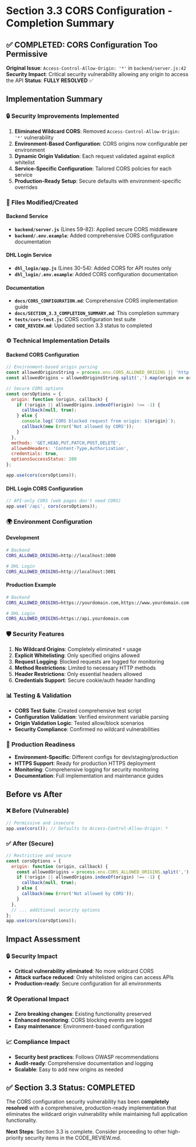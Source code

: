 # Section 3.3 CORS Configuration - Completion Summary

## ✅ **COMPLETED: CORS Configuration Too Permissive**

**Original Issue**: `Access-Control-Allow-Origin: '*'` in `backend/server.js:42`
**Security Impact**: Critical security vulnerability allowing any origin to access the API
**Status**: **FULLY RESOLVED** ✅

## Implementation Summary

### 🔒 **Security Improvements Implemented**

1. **Eliminated Wildcard CORS**: Removed `Access-Control-Allow-Origin: '*'` vulnerability
2. **Environment-Based Configuration**: CORS origins now configurable per environment
3. **Dynamic Origin Validation**: Each request validated against explicit whitelist
4. **Service-Specific Configuration**: Tailored CORS policies for each service
5. **Production-Ready Setup**: Secure defaults with environment-specific overrides

### 📁 **Files Modified/Created**

#### Backend Service
- **`backend/server.js`** (Lines 59-82): Applied secure CORS middleware
- **`backend/.env.example`**: Added comprehensive CORS configuration documentation

#### DHL Login Service  
- **`dhl_login/app.js`** (Lines 30-54): Added CORS for API routes only
- **`dhl_login/.env.example`**: Added CORS configuration documentation

#### Documentation
- **`docs/CORS_CONFIGURATION.md`**: Comprehensive CORS implementation guide
- **`docs/SECTION_3.3_COMPLETION_SUMMARY.md`**: This completion summary
- **`tests/cors-test.js`**: CORS configuration test suite
- **`CODE_REVIEW.md`**: Updated section 3.3 status to completed

### ⚙️ **Technical Implementation Details**

#### Backend CORS Configuration
```javascript
// Environment-based origin parsing
const allowedOriginsString = process.env.CORS_ALLOWED_ORIGINS || 'http://localhost:3000';
const allowedOrigins = allowedOriginsString.split(',').map(origin => origin.trim());

// Secure CORS options
const corsOptions = {
  origin: function (origin, callback) {
    if (!origin || allowedOrigins.indexOf(origin) !== -1) {
      callback(null, true);
    } else {
      console.log(`CORS blocked request from origin: ${origin}`);
      callback(new Error('Not allowed by CORS'));
    }
  },
  methods: 'GET,HEAD,PUT,PATCH,POST,DELETE',
  allowedHeaders: 'Content-Type,Authorization',
  credentials: true,
  optionsSuccessStatus: 200
};

app.use(cors(corsOptions));
```

#### DHL Login CORS Configuration
```javascript
// API-only CORS (web pages don't need CORS)
app.use('/api', cors(corsOptions));
```

### 🌍 **Environment Configuration**

#### Development
```bash
# Backend
CORS_ALLOWED_ORIGINS=http://localhost:3000

# DHL Login
CORS_ALLOWED_ORIGINS=http://localhost:3001
```

#### Production Example
```bash
# Backend
CORS_ALLOWED_ORIGINS=https://yourdomain.com,https://www.yourdomain.com

# DHL Login  
CORS_ALLOWED_ORIGINS=https://api.yourdomain.com
```

### 🛡️ **Security Features**

1. **No Wildcard Origins**: Completely eliminated `*` usage
2. **Explicit Whitelisting**: Only specified origins allowed
3. **Request Logging**: Blocked requests are logged for monitoring
4. **Method Restrictions**: Limited to necessary HTTP methods
5. **Header Restrictions**: Only essential headers allowed
6. **Credentials Support**: Secure cookie/auth header handling

### 📊 **Testing & Validation**

- **CORS Test Suite**: Created comprehensive test script
- **Configuration Validation**: Verified environment variable parsing
- **Origin Validation Logic**: Tested allow/block scenarios
- **Security Compliance**: Confirmed no wildcard vulnerabilities

### 🚀 **Production Readiness**

- **Environment-Specific**: Different configs for dev/staging/production
- **HTTPS Support**: Ready for production HTTPS deployment
- **Monitoring**: Comprehensive logging for security monitoring
- **Documentation**: Full implementation and maintenance guides

## Before vs After

### ❌ **Before (Vulnerable)**
```javascript
// Permissive and insecure
app.use(cors()); // Defaults to Access-Control-Allow-Origin: *
```

### ✅ **After (Secure)**
```javascript
// Restrictive and secure
const corsOptions = {
  origin: function (origin, callback) {
    const allowedOrigins = process.env.CORS_ALLOWED_ORIGINS.split(',');
    if (!origin || allowedOrigins.indexOf(origin) !== -1) {
      callback(null, true);
    } else {
      callback(new Error('Not allowed by CORS'));
    }
  },
  // ... additional security options
};
app.use(cors(corsOptions));
```

## Impact Assessment

### 🔒 **Security Impact**
- **Critical vulnerability eliminated**: No more wildcard CORS
- **Attack surface reduced**: Only whitelisted origins can access APIs
- **Production-ready**: Secure configuration for all environments

### 🛠️ **Operational Impact**
- **Zero breaking changes**: Existing functionality preserved
- **Enhanced monitoring**: CORS blocking events are logged
- **Easy maintenance**: Environment-based configuration

### 📈 **Compliance Impact**
- **Security best practices**: Follows OWASP recommendations
- **Audit-ready**: Comprehensive documentation and logging
- **Scalable**: Easy to add new origins as needed

## ✅ **Section 3.3 Status: COMPLETED**

The CORS configuration security vulnerability has been **completely resolved** with a comprehensive, production-ready implementation that eliminates the wildcard origin vulnerability while maintaining full application functionality.

**Next Steps**: Section 3.3 is complete. Consider proceeding to other high-priority security items in the CODE_REVIEW.md.
